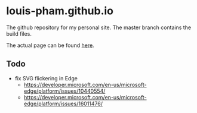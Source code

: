 # louis-pham.github.io

The github repository for my personal site. The master branch contains the build files.

The actual page can be found [here](https://louispham.dev/).
## Todo
- fix SVG flickering in Edge
  - https://developer.microsoft.com/en-us/microsoft-edge/platform/issues/10440554/
  - https://developer.microsoft.com/en-us/microsoft-edge/platform/issues/16011476/
